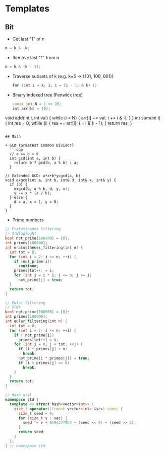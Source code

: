 # Templates

## Bit
+ Get last "1" of n
```cpp
n = k & -k;
```

+ Remove last "1" from n
```cpp
n = k & (k - 1);
```

+ Traverse subsets of k (e.g. k=5 -> {101, 100, 001})
  ```cpp
  for (int i = k; i; i = (i - 1) & k) {}
  ```

+ Binary indexed tree (Fenwick tree)
  ```cpp
  const int N = 1 << 20;
  int arr[N] = {0};

void add(int i, int val) {
  while (i < N) {
    arr[i] += val;
    i += i & -i;
  }
}
int sum(int i) {
  int res = 0;
  while (i) {
    res += arr[i];
    i = i & (i - 1);
  }
  return res;
}
```

## Math

+ GCD (Greatest Common Divisor)
  ```cpp
  // a >= b > 0
  int gcd(int a, int b) {
    return b ? gcd(b, a % b) : a;
  }

// Extended GCD: a*x+b*y=gcd(a, b)
void exgcd(int a, int b, int& d, int& x, int& y) {
  if (b) {
    exgcd(b, a % b, d, y, x);
    y -= x * (a / b);
  } else {
    d = a, x = 1, y = 0;
  }
}
```

+ Prime numbers
```cpp
// Eratosthenes filtering
// O(NloglogN)
bool not_prime[100000] = {0};
int primes[100000];
int eratosthenes_filtering(int n) {
  int tot = 0;
  for (int i = 2; i <= n; ++i) {
    if (not_prime[i])
      continue;
    primes[tot++] = i;
    for (int j = i * i; j <= n; j += i)
      not_prime[j] = true;
  }
  return tot;
}

// Euler filtering
// O(N)
bool not_prime[100000] = {0};
int primes[100000];
int euler_filtering(int n) {
  int tot = 0;
  for (int i = 2; i <= n; ++i) {
    if (!not_prime[i])
      primes[tot++] = i;
    for (int j = 0; j < tot; ++j) {
      if (i * primes[j] > n)
        break;
      not_prime[i * primes[j]] = true;
      if (i % primes[j] == 0)
        break;
    }
  }
  return tot;
}

// Hash util
namespace std {
  template <> struct hash<vector<int>> {
    size_t operator()(const vector<int> &vec) const {
      size_t seed = 0;
      for (size_t v : vec) {
        seed ^= v + 0x9e3779b9 + (seed << 6) + (seed >> 2);
      }
      return seed;
    }
  };
} // namespace std
```


